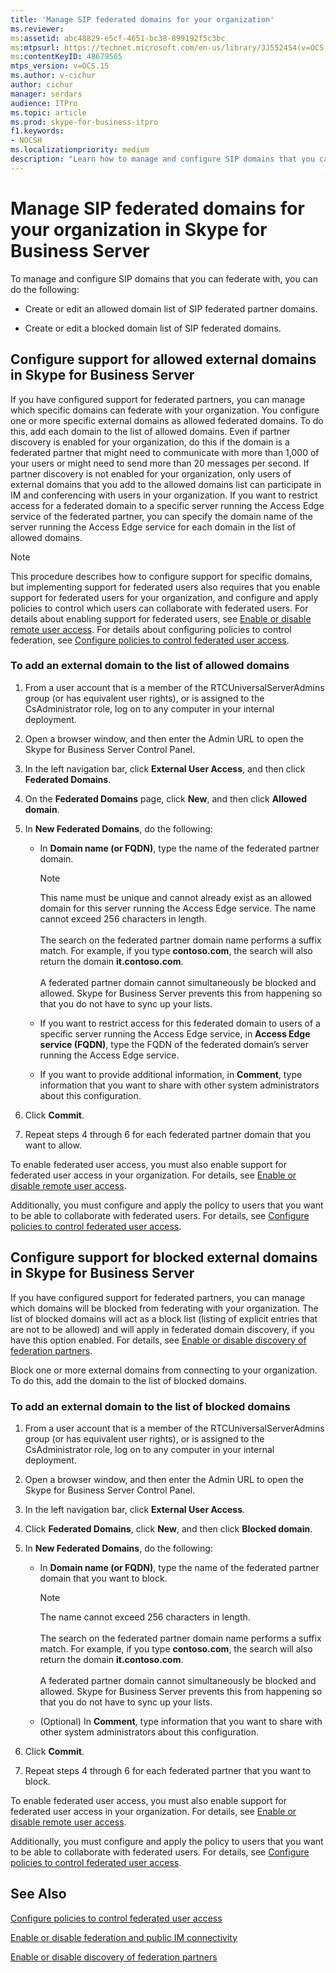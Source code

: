 ```yaml
---
title: 'Manage SIP federated domains for your organization'
ms.reviewer: 
ms:assetid: abc48829-e5cf-4651-bc38-899192f5c3bc
ms:mtpsurl: https://technet.microsoft.com/en-us/library/JJ552454(v=OCS.15)
ms:contentKeyID: 48679565
mtps_version: v=OCS.15
ms.author: v-cichur
author: cichur
manager: serdars
audience: ITPro
ms.topic: article
ms.prod: skype-for-business-itpro
f1.keywords:
- NOCSH
ms.localizationpriority: medium
description: "Learn how to manage and configure SIP domains that you can federate with,"
---
```


# Manage SIP federated domains for your organization in Skype for Business Server


To manage and configure SIP domains that you can federate with, you can do the following:

  - Create or edit an allowed domain list of SIP federated partner domains.

  - Create or edit a blocked domain list of SIP federated domains.

## Configure support for allowed external domains in Skype for Business Server

If you have configured support for federated partners, you can manage which specific domains can federate with your organization. You configure one or more specific external domains as allowed federated domains. To do this, add each domain to the list of allowed domains. Even if partner discovery is enabled for your organization, do this if the domain is a federated partner that might need to communicate with more than 1,000 of your users or might need to send more than 20 messages per second. If partner discovery is not enabled for your organization, only users of external domains that you add to the allowed domains list can participate in IM and conferencing with users in your organization. If you want to restrict access for a federated domain to a specific server running the Access Edge service of the federated partner, you can specify the domain name of the server running the Access Edge service for each domain in the list of allowed domains.

> [!NOTE]  
> This procedure describes how to configure support for specific domains, but implementing support for federated users also requires that you enable support for federated users for your organization, and configure and apply policies to control which users can collaborate with federated users. For details about enabling support for federated users, see [Enable or disable remote user access](../access-edge/enable-or-disable-remote-user-access.md). For details about configuring policies to control federation, see [Configure policies to control federated user access](../external-access-policies/configure-policies-to-control-federated-user-access.md).

### To add an external domain to the list of allowed domains

1.  From a user account that is a member of the RTCUniversalServerAdmins group (or has equivalent user rights), or is assigned to the CsAdministrator role, log on to any computer in your internal deployment.
2.  Open a browser window, and then enter the Admin URL to open the Skype for Business Server Control Panel. 
3.  In the left navigation bar, click **External User Access**, and then click **Federated Domains**.
4.  On the **Federated Domains** page, click **New**, and then click **Allowed domain**.
5.  In **New Federated Domains**, do the following:
    
      - In **Domain name (or FQDN)**, type the name of the federated partner domain.       

        > [!NOTE]  
        > This name must be unique and cannot already exist as an allowed domain for this server running the Access Edge service. The name cannot exceed 256 characters in length.<BR><br>The search on the federated partner domain name performs a suffix match. For example, if you type **contoso.com**, the search will also return the domain **it.contoso.com**.<BR><br>A federated partner domain cannot simultaneously be blocked and allowed. Skype for Business Server prevents this from happening so that you do not have to sync up your lists.
    
      - If you want to restrict access for this federated domain to users of a specific server running the Access Edge service, in **Access Edge service (FQDN)**, type the FQDN of the federated domain’s server running the Access Edge service.    
      - If you want to provide additional information, in **Comment**, type information that you want to share with other system administrators about this configuration.

6.  Click **Commit**.
7.  Repeat steps 4 through 6 for each federated partner domain that you want to allow.

To enable federated user access, you must also enable support for federated user access in your organization. For details, see [Enable or disable remote user access](../access-edge/enable-or-disable-remote-user-access.md).

Additionally, you must configure and apply the policy to users that you want to be able to collaborate with federated users. For details, see [Configure policies to control federated user access](../external-access-policies/configure-policies-to-control-federated-user-access.md).

## Configure support for blocked external domains in Skype for Business Server 

If you have configured support for federated partners, you can manage which domains will be blocked from federating with your organization. The list of blocked domains will act as a block list (listing of explicit entries that are not to be allowed) and will apply in federated domain discovery, if you have this option enabled. For details, see [Enable or disable discovery of federation partners](../access-edge/enable-or-disable-discovery-of-federation-partners.md).

Block one or more external domains from connecting to your organization. To do this, add the domain to the list of blocked domains.


### To add an external domain to the list of blocked domains

1.  From a user account that is a member of the RTCUniversalServerAdmins group (or has equivalent user rights), or is assigned to the CsAdministrator role, log on to any computer in your internal deployment.
2.  Open a browser window, and then enter the Admin URL to open the Skype for Business Server Control Panel. 
3.  In the left navigation bar, click **External User Access**.
4.  Click **Federated Domains**, click **New**, and then click **Blocked domain**.
5.  In **New Federated Domains**, do the following:
    
      - In **Domain name (or FQDN)**, type the name of the federated partner domain that you want to block.

        > [!NOTE]  
        > The name cannot exceed 256 characters in length.<BR><br>The search on the federated partner domain name performs a suffix match. For example, if you type **contoso.com**, the search will also return the domain **it.contoso.com**.<BR><br>A federated partner domain cannot simultaneously be blocked and allowed. Skype for Business Server prevents this from happening so that you do not have to sync up your lists.
   
      - (Optional) In **Comment**, type information that you want to share with other system administrators about this configuration.

6.  Click **Commit**.
7.  Repeat steps 4 through 6 for each federated partner that you want to block.

To enable federated user access, you must also enable support for federated user access in your organization. For details, see [Enable or disable remote user access](../access-edge/enable-or-disable-remote-user-access.md).

Additionally, you must configure and apply the policy to users that you want to be able to collaborate with federated users. For details, see [Configure policies to control federated user access](../external-access-policies/configure-policies-to-control-federated-user-access.md).


## See Also

[Configure policies to control federated user access](../external-access-policies/configure-policies-to-control-federated-user-access.md)  

[Enable or disable federation and public IM connectivity](../access-edge/enable-or-disable-federation-and-public-im-connectivity.md)

[Enable or disable discovery of federation partners](../access-edge/enable-or-disable-discovery-of-federation-partners.md)
  


